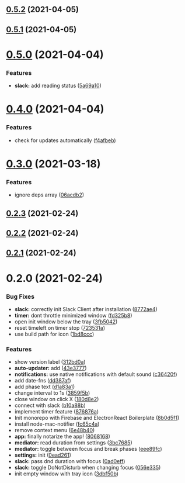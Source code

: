 ## [0.5.2](https://github.com/dawidjaniga/pomoguru/compare/0.5.1...0.5.2) (2021-04-05)

## [0.5.1](https://github.com/dawidjaniga/pomoguru/compare/0.5.0...0.5.1) (2021-04-05)

# [0.5.0](https://github.com/dawidjaniga/pomoguru/compare/0.4.0...0.5.0) (2021-04-04)


### Features

* **slack:** add reading status ([5a69a10](https://github.com/dawidjaniga/pomoguru/commit/5a69a10f9c5e38e8678077b5b9087ea07c37ca06))

# [0.4.0](https://github.com/dawidjaniga/pomoguru/compare/0.3.0...0.4.0) (2021-04-04)


### Features

* check for updates automatically ([f4afbeb](https://github.com/dawidjaniga/pomoguru/commit/f4afbeb223075558c69aa317489b02b75adec2b4))

# [0.3.0](https://github.com/dawidjaniga/pomoguru/compare/0.2.3...0.3.0) (2021-03-18)


### Features

* ignore deps array ([06acdb2](https://github.com/dawidjaniga/pomoguru/commit/06acdb247fc9642e5b4e97a50550a7098aded94b))

## [0.2.3](https://github.com/dawidjaniga/pomoguru/compare/0.2.2...0.2.3) (2021-02-24)

## [0.2.2](https://github.com/dawidjaniga/pomoguru/compare/0.2.1...0.2.2) (2021-02-24)

## [0.2.1](https://github.com/dawidjaniga/pomoguru/compare/0.2.0...0.2.1) (2021-02-24)

# 0.2.0 (2021-02-24)


### Bug Fixes

* **slack:** correctly init Slack Client after installation ([8772ae4](https://github.com/dawidjaniga/pomoguru/commit/8772ae414c2cbca80c9f2a74de229849790675d8))
* **timer:** dont throttle minimized window ([fd325b8](https://github.com/dawidjaniga/pomoguru/commit/fd325b8e414ebe2f4b5d2f8a6811f398f7440e6a))
* open init window below the tray ([3fb5042](https://github.com/dawidjaniga/pomoguru/commit/3fb5042989a7c96ccec6edd1a731d571202f68a3))
* reset timeleft on timer stop ([723531a](https://github.com/dawidjaniga/pomoguru/commit/723531a5cb37de5ca7459affb196ffbf3a6d0e84))
* use build path for icon ([1bd8ccc](https://github.com/dawidjaniga/pomoguru/commit/1bd8ccc731a95b14923b4ea6ac59a960892d0ec4))


### Features

* show version label ([312bd0a](https://github.com/dawidjaniga/pomoguru/commit/312bd0a46194a5082d51dcca182dc107eb59d5f6))
* **auto-updater:** add ([43e3777](https://github.com/dawidjaniga/pomoguru/commit/43e37771ad394163d8a50b5861d67ea62ddb3323))
* **notifications:** use native notifications with default sound ([c36420f](https://github.com/dawidjaniga/pomoguru/commit/c36420f23f67f6d5eab1e50db8910c0e59fae9b5))
* add date-fns ([dd387af](https://github.com/dawidjaniga/pomoguru/commit/dd387af204b6d4e934fa729a183df8fcd829daea))
* add phase text ([d1a83a1](https://github.com/dawidjaniga/pomoguru/commit/d1a83a1dd81c68e6c41f50e6526e524ea7a5ed1e))
* change interval to 1s ([3859f5b](https://github.com/dawidjaniga/pomoguru/commit/3859f5b2268d2b875120de64404df8a1594a6583))
* close window on click X ([180d8e2](https://github.com/dawidjaniga/pomoguru/commit/180d8e2e294d8c5a87999ddff11fc5ad4c50dea7))
* connect with slack ([b10a88b](https://github.com/dawidjaniga/pomoguru/commit/b10a88b24314f5528c45b3e31de54f717a3009d5))
* implement timer feature ([876876a](https://github.com/dawidjaniga/pomoguru/commit/876876a636644d1adb0dc1d863142c2f17af975c))
* Init monorepo with Firebase and ElectronReact Boilerplate ([8b0d5f1](https://github.com/dawidjaniga/pomoguru/commit/8b0d5f16d45698dd50eccba41bdc534d12b5268f))
* install node-mac-notifier ([fc65c4a](https://github.com/dawidjaniga/pomoguru/commit/fc65c4a3a11035072d1f7d1777dc63cf2b0a043e))
* remove context menu ([6e48b40](https://github.com/dawidjaniga/pomoguru/commit/6e48b40d684cf7a770da35d728510877f5434364))
* **app:** finally notarize the app! ([8068168](https://github.com/dawidjaniga/pomoguru/commit/8068168f441ff4b51ea574236a7ea87c268397af))
* **mediator:** read duration from settings ([3bc7685](https://github.com/dawidjaniga/pomoguru/commit/3bc7685a654783be97c8f23cb9bf20fb4b936a4e))
* **mediator:** toggle between focus and break phases ([eee89fc](https://github.com/dawidjaniga/pomoguru/commit/eee89fc43d06016493dd632ac739eb123dbe9e3e))
* **settings:** init ([0ead261](https://github.com/dawidjaniga/pomoguru/commit/0ead261e9dcfc2f7d6adff401f99edb1fe00a37c))
* **slack:** pass dnd duration with focus ([0ad0eff](https://github.com/dawidjaniga/pomoguru/commit/0ad0eff22ddef181227eb14172babe745ccc8387))
* **slack:** toggle DoNotDisturb when changing focus ([056e335](https://github.com/dawidjaniga/pomoguru/commit/056e3351211da0edf414a449025e724e88a24291))
* init empty window with tray icon ([3dbf50b](https://github.com/dawidjaniga/pomoguru/commit/3dbf50b78f93b867e093b0b215934d73532e6f46))

